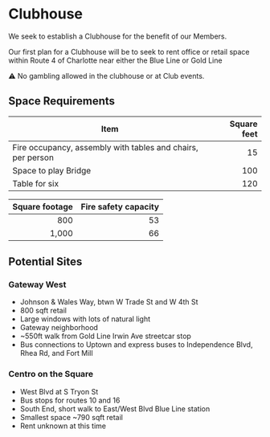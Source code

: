 # Clubhouse

We seek to establish a Clubhouse for the benefit of our Members.

Our first plan for a Clubhouse will be to seek to rent office or retail space
within Route 4 of Charlotte
near either the Blue Line or Gold Line

⚠️ No gambling allowed in the clubhouse or at Club events.

## Space Requirements

| Item | Square feet |
|------|------------:|
| Fire occupancy, assembly with tables and chairs, per person | 15 |
| Space to play Bridge | 100 |
| Table for six | 120 |

| Square footage | Fire safety capacity |
|------:|-------:|
| 800 | 53 |
| 1,000 | 66 |

## Potential Sites

### Gateway West

* Johnson & Wales Way, btwn W Trade St and W 4th St
* 800 sqft retail
* Large windows with lots of natural light
* Gateway neighborhood
* ~550ft walk from Gold Line Irwin Ave streetcar stop
* Bus connections to Uptown and express buses to Independence Blvd, Rhea Rd, and Fort Mill

### Centro on the Square

* West Blvd at S Tryon St
* Bus stops for routes 10 and 16
* South End, short walk to East/West Blvd Blue Line station
* Smallest space ~790 sqft retail
* Rent unknown at this time
